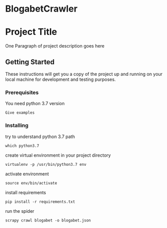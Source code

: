 # BlogabetCrawler
# Project Title

One Paragraph of project description goes here

## Getting Started

These instructions will get you a copy of the project up and running on your local machine for development and testing purposes.

### Prerequisites

You need python 3.7 version

```
Give examples
```

### Installing

try to understand python 3.7 path
```
which python3.7
```

create virtual environment in your project directory
```
virtualenv -p /usr/bin/python3.7 env
```
activate environment

```
source env/bin/activate
```
install requirements 
```
pip install -r requirements.txt
```

run the spider 
```
scrapy crawl blogabet -o blogabet.json
```
